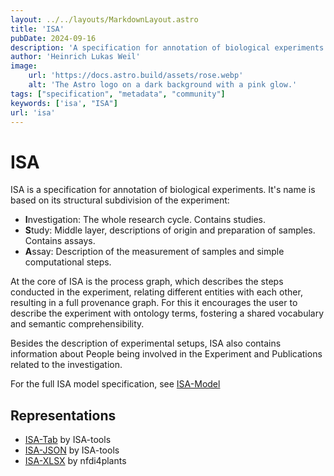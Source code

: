 ```yaml
---
layout: ../../layouts/MarkdownLayout.astro
title: 'ISA'
pubDate: 2024-09-16
description: 'A specification for annotation of biological experiments. A research cycle is called investigation and the subdivisions are called studies and assays.'
author: 'Heinrich Lukas Weil'
image:
    url: 'https://docs.astro.build/assets/rose.webp'
    alt: 'The Astro logo on a dark background with a pink glow.'
tags: ["specification", "metadata", "community"]
keywords: ['isa', "ISA"]
url: 'isa'
---
```


# ISA

ISA is a specification for annotation of biological experiments. It's name is based on its structural subdivision of the experiment:

- **I**nvestigation: The whole research cycle. Contains studies.
- **S**tudy: Middle layer, descriptions of origin and preparation of samples. Contains assays.
- **A**ssay: Description of the measurement of samples and simple computational steps.

At the core of ISA is the process graph, which describes the steps conducted in the experiment, relating different entities with each other, resulting in a full provenance graph. For this it encourages the user to describe the experiment with ontology terms, fostering a shared vocabulary and semantic comprehensibility.

Besides the description of experimental setups, ISA also contains information about People being involved in the Experiment and Publications related to the investigation.

For the full ISA model specification, see [ISA-Model](https://isa-specs.readthedocs.io/en/latest/isamodel.html)

## Representations

- [ISA-Tab](https://isa-specs.readthedocs.io/en/latest/isatab.html) by ISA-tools
- [ISA-JSON](https://isa-specs.readthedocs.io/en/latest/isajson.html) by ISA-tools
- [ISA-XLSX](https://github.com/nfdi4plants/ARC-specification/blob/release/ISA-XLSX.md) by nfdi4plants
